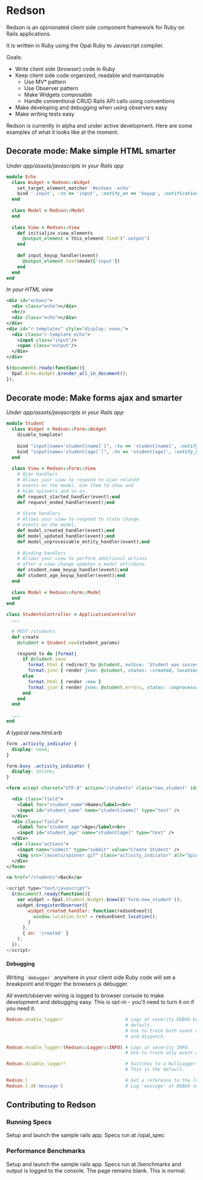 # Redson

Redson is an opinionated client side component framework for Ruby on Rails applications. 

It is written in Ruby using the Opal Ruby to Javascript compiler.

Goals:

* Write client side (browser) code in Ruby
* Keep client side code organized, readable and maintainable
  * Use MV* pattern
  * Use Observer pattern
  * Make Widgets composable
  * Handle conventional CRUD Rails API calls using conventions
* Make developing and debugging when using observers easy
* Make writing tests easy

Redson is currently in alpha and under active development. Here are some examples of what it looks like at the moment.

## Decorate mode: Make simple HTML smarter

_Under app/assets/javascripts in your Rails app_
```ruby
module Echo
  class Widget < Redson::Widget
    set_target_element_matcher '#echoes .echo'
    bind '.input', :to => 'input', :notify_on => 'keyup', :notification_handler => :input_keyup_handler    
  end
  
  class Model < Redson::Model
  end
  
  class View < Redson::View
    def initialize_view_elements
      @output_element = this_element.find!(".output")
    end
    
    def input_keyup_handler(event)
      @output_element.text(model['input'])
    end
  end
end
```

_In your HTML view_
```xml
<div id="echoes">
  <div class="echo"></div>
  <hr/>
  <div class="echo"></div>
</div>
<div id="r-templates" style="display: none;">
  <div class="r-template echo">
    <input class="input"/>
    <span class="output"/>
  </div>
</div>
```

```javascript
$(document).ready(function(){
  Opal.Echo.Widget.$render_all_in_document();
});
```

## Decorate mode: Make forms ajax and smarter

_Under app/assets/javascripts in your Rails app_
```ruby
module Student
  class Widget < Redson::Form::Widget
    disable_template!
    
    bind "input[name='student[name]']", :to => 'student[name]', :notify_on => 'keyup', :notification_handler => :student_name_keyup_handler
    bind "input[name='student[age]']", :to => 'student[age]', :notify_on => 'keyup', :notification_handler => :student_age_keyup_handler
  end
  
  class View < Redson::Form::View
    # Ajax handlers 
    # Allows your view to respond to ajax related
    # events on the model. Use them to show and 
    # hide spinners and so on.
    def request_started_handler(event);end
    def request_ended_handler(event);end
    
    # State handlers 
    # Allows your view to respond to state change
    # events on the model.
    def model_created_handler(event);end
    def model_updated_handler(event);end
    def model_unprocessable_entity_handler(event);end
    
    # Binding handlers
    # Allows your view to perform additional actions
    # after a view change updates a model attribute.
    def student_name_keyup_handler(event);end
    def student_age_keyup_handler(event);end
  end
  
  class Model < Redson::Form::Model
  end
end
```

```ruby
class StudentsController < ApplicationController
  ...
  
  # POST /students
  def create
    @student = Student.new(student_params)

    respond_to do |format|
      if @student.save
        format.html { redirect_to @student, notice: 'Student was successfully created.' }
        format.json { render json: @student, status: :created, location: student_url(@student) }
      else
        format.html { render :new }
        format.json { render json: @student.errors, status: :unprocessable_entity }
      end
    end
  end
  
  ...
end
```

_A typical new.html.erb_

```css
form .activity_indicator {
  display: none;
}

form.busy .activity_indicator {
  display: inline;
}
```

```xml
<form accept-charset="UTF-8" action="/students" class="new_student" id="new_student" method="post"><div style="display:none"><input name="utf8" type="hidden" value="&#x2713;" /><input name="authenticity_token" type="hidden" value="VaRmf+SWll5NSJPggOQ2I2zYMxYGEP53HBdTzzLjIMw=" /></div>

  <div class="field">
    <label for="student_name">Name</label><br>
    <input id="student_name" name="student[name]" type="text" />
  </div>
  <div class="field">
    <label for="student_age">Age</label><br>
    <input id="student_age" name="student[age]" type="text" />
  </div>
  <div class="actions">
    <input name="commit" type="submit" value="Create Student" />
    <img src="/assets/spinner.gif" class="activity_indicator" alt="Spinner">
  </div>
</form>

<a href="/students">Back</a>

```

```javascript
<script type="text/javascript">
  $(document).ready(function(){
    var widget = Opal.Student.Widget.$new($('form.new_student'));
    widget.$registerObserver({
        widget_created_handler: function(redsonEvent){
          window.location.href = redsonEvent.location();
        }
      },
      { on: 'created' }
    );
  });
</script>
```
#### Debugging

Writing <code>\`debugger\`</code> anywhere in your client side Ruby code will set a breakpoint and trigger the browsers js debugger.

All event/observer wiring is logged to browser console to make development and debugging easy. This is opt-in - you'll need to turn it on if you need it.

```ruby
Redson.enable_logger!                       # Logs at severity DEBUG by
                                            # default. 
                                            # Use to track both event wiring
                                            # and dispatch.

Redson.enable_logger!(Redson::Logger::INFO) # Logs at severity INFO. 
                                            # Use to track only event dispatch.

Redson.disable_logger!                      # Switches to a NullLogger. 
                                            # This is the default.

Redson.l                                    # Get a reference to the logger.
Redson.l.d('message')                       # Log 'message' at DEBUG severity.

```

## Contributing to Redson

### Running Specs

Setup and launch the sample rails app. Specs run at /opal_spec

### Performance Benchmarks

Setup and launch the sample rails app. Specs run at /benchmarks and output is logged to the console. The page remains blank. This is normal.
